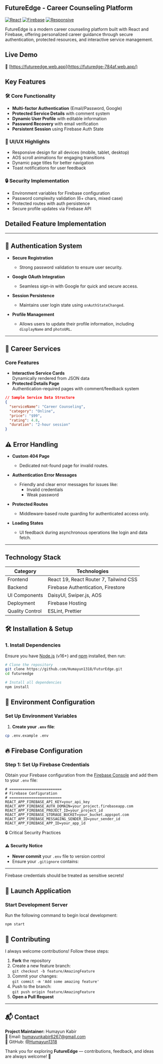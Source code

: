 ## FutureEdge - Career Counseling Platform

[![React](https://img.shields.io/badge/React-18.2+-61DAFB.svg)](https://reactjs.org/)
[![Firebase](https://img.shields.io/badge/Firebase-9.22+-FFCA28.svg)](https://firebase.google.com/)
[![Responsive](https://img.shields.io/badge/Responsive-Yes-brightgreen.svg)](https://developer.mozilla.org/en-US/docs/Learn/CSS/CSS_layout/Responsive_Design)

FutureEdge is a modern career counseling platform built with React and Firebase, offering personalized career guidance through secure authentication, protected resources, and interactive service management.


## Live Demo
🔗 [https://futureedge.web.app](https://futuredge-784af.web.app/)

## Key Features

### 🛠 Core Functionality
- **Multi-factor Authentication** (Email/Password, Google)
- **Protected Service Details** with comment system
- **Dynamic User Profile** with editable information
- **Password Recovery** with email verification
- **Persistent Session** using Firebase Auth State

### 🎨 UI/UX Highlights
- Responsive design for all devices (mobile, tablet, desktop)
- AOS scroll animations for engaging transitions
- Dynamic page titles for better navigation
- Toast notifications for user feedback

### 🔒 Security Implementation
- Environment variables for Firebase configuration
- Password complexity validation (6+ chars, mixed case)
- Protected routes with auth persistence
- Secure profile updates via Firebase API

## Detailed Feature Implementation ##
---

## 🔐 Authentication System

- **Secure Registration**  
  - Strong password validation to ensure user security.

- **Google OAuth Integration**  
  - Seamless sign-in with Google for quick and secure access.

- **Session Persistence**  
  - Maintains user login state using `onAuthStateChanged`.

- **Profile Management**  
  - Allows users to update their profile information, including `displayName` and `photoURL`.

---

## 🌟 Career Services

### Core Features
- **Interactive Service Cards**  
  Dynamically rendered from JSON data 
- **Protected Details Page**  
  Authentication-required pages with comment/feedback system

```json
// Sample Service Data Structure
{
  "serviceName": "Career Counseling",
  "category": "Online",
  "price": "$99",
  "rating": 4.8,
  "duration": "2-hour session"
}
```
## ⚠️ Error Handling

- **Custom 404 Page**  
  - Dedicated not-found page for invalid routes.

- **Authentication Error Messages**  
  - Friendly and clear error messages for issues like:
    - Invalid credentials  
    - Weak password

- **Protected Routes**  
  - Middleware-based route guarding for authenticated access only.

- **Loading States**  
  - UI feedback during asynchronous operations like login and data fetch.

---

## Technology Stack

| Category        | Technologies                          |
|-----------------|---------------------------------------|
| Frontend        | React 19, React Router 7, Tailwind CSS|
| Backend         | Firebase Authentication, Firestore    |
| UI Components   | DaisyUI, Swiper.js, AOS               |
| Deployment      | Firebase Hosting                      |
| Quality Control | ESLint, Prettier                      |

## 🛠 Installation & Setup

### 1. Install Dependencies

Ensure you have [Node.js](https://nodejs.org/) (v16+) and [npm](https://www.npmjs.com/) installed, then run:

```bash
# Clone the repository
git clone https://github.com/Humayun1318/FuturEdge.git
cd futureedge

# Install all dependencies
npm install
```
## 🔧 Environment Configuration

### Set Up Environment Variables

1. **Create your `.env` file**:

```bash
cp .env.example .env
```
## 🔥 Firebase Configuration

### Step 1: Set Up Firebase Credentials
Obtain your Firebase configuration from the [Firebase Console](https://console.firebase.google.com/) and add them to your `.env` file:

```env
# ========================
# Firebase Configuration
# ========================
REACT_APP_FIREBASE_API_KEY=your_api_key
REACT_APP_FIREBASE_AUTH_DOMAIN=your_project.firebaseapp.com
REACT_APP_FIREBASE_PROJECT_ID=your_project_id
REACT_APP_FIREBASE_STORAGE_BUCKET=your_bucket.appspot.com
REACT_APP_FIREBASE_MESSAGING_SENDER_ID=your_sender_id
REACT_APP_FIREBASE_APP_ID=your_app_id

```
🔒 Critical Security Practices
<div class="alert alert-warning" role="alert"> <h4 class="alert-heading">⚠️ Security Notice</h4> <ul> <li><strong>Never commit</strong> your <code>.env</code> file to version control</li> <li>Ensure your <code>.gitignore</code> contains:</li> </ul>

<hr> <p class="mb-0">Firebase credentials should be treated as sensitive secrets!</p> </div>

## 🚀 Launch Application

### Start Development Server

Run the following command to begin local development:

```bash
npm start

```
## 🤝 Contributing

I always welcome contributions! Follow these steps:

1. **Fork** the repository
2. Create a new feature branch:  
   `git checkout -b feature/AmazingFeature`
3. Commit your changes:  
   `git commit -m 'Add some amazing feature'`
4. Push to the branch:  
   `git push origin feature/AmazingFeature`
5. **Open a Pull Request**

---

## 📬 Contact

**Project Maintainer:** Humayun Kabir          
📧 Email: humayunkabir6267@gmail.com  
🐙 GitHub: [@Humayun1318](https://github.com/Humayun1318)

Thank you for exploring **FutureEdge** — contributions, feedback, and ideas are always welcome! 🚀
